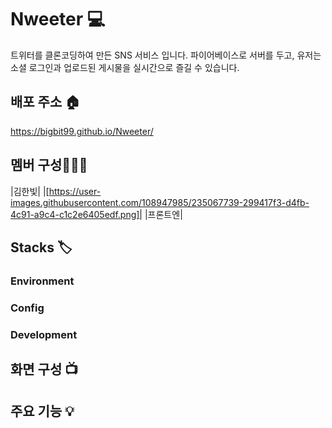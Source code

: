 # Nweeter 💻
트위터를 클론코딩하여 만든 SNS 서비스 입니다.
파이어베이스로 서버를 두고, 유저는 소셜 로그인과 업로드된 게시물을 실시간으로 즐길 수 있습니다.


## 배포 주소 🏠
https://bigbit99.github.io/Nweeter/


## 멤버 구성👩🏻‍💻
|김한빛|
|[https://user-images.githubusercontent.com/108947985/235067739-299417f3-d4fb-4c91-a9c4-c1c2e6405edf.png]|
|프론트엔|


## Stacks 🏷
### Environment 
### Config 
### Development 


## 화면 구성 📺

## 주요 기능 💡
